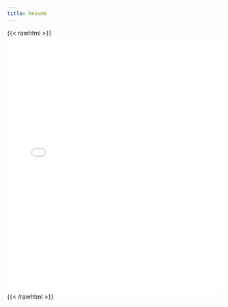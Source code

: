 ```yaml
---
title: Resume
---
```





{{< rawhtml >}}
<embed src="/resume/resume.pdf" type="application/pdf" width="100%" height="600px" />
{{< /rawhtml >}}